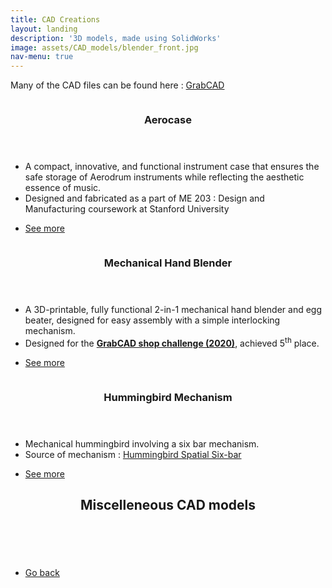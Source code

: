 ```yaml
---
title: CAD Creations
layout: landing
description: '3D models, made using SolidWorks'
image: assets/CAD_models/blender_front.jpg
nav-menu: true
---
```


<!-- Main -->
<div id="main">

<!-- One -->
<section id="one">
	<div class="inner">
		<p>Many of the CAD files can be found here : <a href="https://grabcad.com/dhruval.javia-1" target="_blank">GrabCAD</a></p>
	</div>
</section>

<!-- Two -->
<section id="two" class="spotlights">
    <section>
        <a href="CAD_model_pages/aerocase_CAD.html" class="image">
            <img src="{% link assets/CAD_models/aerocase_iso.JPG %}" alt="" data-position="center center" />
        </a>
        <div class="content">
            <div class="inner">
                <header class="major">
                    <h3>Aerocase</h3>
                </header>
                <p>
                    <ul>
                        <li>A compact, innovative, and functional instrument case that ensures the safe storage of Aerodrum instruments while reflecting the aesthetic essence of music.</li>
                        <li>Designed and fabricated as a part of ME 203 : Design and Manufacturing coursework at Stanford University</li>
                    </ul>
                </p>
                <ul class="actions">
                    <li><a href="CAD_model_pages/aerocase_CAD.html" class="button">See more</a></li>
                </ul>
            </div>
        </div>
    </section>
    <section>
        <a href="CAD_model_pages/hand_blender.html" class="image">
            <img src="{% link assets/CAD_models/blender_front.jpg %}" alt="" data-position="center center" />
        </a>
        <div class="content">
            <div class="inner">
                <header class="major">
                    <h3>Mechanical Hand Blender</h3>
                </header>
                <p>
                    <ul>
                        <li>A 3D-printable, fully functional 2-in-1 mechanical hand blender and egg beater, designed for easy assembly with a simple interlocking mechanism.</li>
                        <li>Designed for the <b><a href="https://grabcad.com/challenges/grabcad-shop-challenge/" target="_blank">GrabCAD shop challenge (2020)</a></b>, achieved 5<sup>th</sup> place.</li>
                    </ul>
                </p>
                <ul class="actions">
                    <li><a href="CAD_model_pages/hand_blender.html" class="button">See more</a></li>
                </ul>
            </div>
        </div>
    </section>
    <section>
        <a href="CAD_model_pages/hummingbird.html" class="image">
            <img src="{% link assets/CAD_models/hummingbird_in_air(back).JPG %}" alt="" data-position="top center" />
        </a>
        <div class="content">
            <div class="inner">
                <header class="major">
                    <h3>Hummingbird Mechanism</h3>
                </header>
                <p>
                    <ul>
                        <li>Mechanical hummingbird involving a six bar mechanism.</li>
                        <li>Source of mechanism : <a href="https://www.youtube.com/watch?v=_-UHIgegWWw&t=15s" target="_blank">Hummingbird Spatial Six-bar</a></li>
                    </ul>
                </p>
                <ul class="actions">
                    <li><a href="CAD_model_pages/hummingbird.html" class="button">See more</a></li>
                </ul>
            </div>
        </div>
    </section>
</section>

<!-- Three -->
<section id="three">
    <div class="inner">
        <header class="major">
            <h2>Miscelleneous CAD models</h2>
        </header>
        <div class="box alt">
            <div class="row 50% uniform">
                <div class="4u"><span class="image fit"><img src="{% link assets/CAD_models/2.1.JPG %}" alt="" /></span></div>
                <div class="4u"><span class="image fit"><img src="{% link assets/CAD_models/6.1.JPG %}" alt="" /></span></div>
                <div class="4u$"><span class="image fit"><img src="{% link assets/CAD_models/MPD17.JPG %}" alt="" /></span></div>
                <!-- Break -->
                <div class="4u"><span class="image fit"><img src="{% link assets/CAD_models/MPD302.JPG %}" alt="" /></span></div>
                <div class="4u"><span class="image fit"><img src="{% link assets/CAD_models/MPD386.JPG %}" alt="" /></span></div>
                <div class="4u$"><span class="image fit"><img src="{% link assets/CAD_models/MPD42.JPG %}" alt="" /></span></div>
                <!-- Break -->
                <div class="4u"><span class="image fit"><img src="{% link assets/CAD_models/MPD48.JPG %}" alt="" /></span></div>
                <div class="4u"><span class="image fit"><img src="{% link assets/CAD_models/MPD49.JPG %}" alt="" /></span></div>
                <div class="4u$"><span class="image fit"><img src="{% link assets/CAD_models/My_pencil.JPG %}" alt="" /></span></div>
                <!-- Break -->
                <div class="4u"><span class="image fit"><img src="{% link assets/CAD_models/Assistant_robot.JPG %}" alt="" /></span></div>
                <div class="4u"><span class="image fit"><img src="{% link assets/CAD_models/gamepad_controller.JPG %}" alt="" /></span></div>
                <div class="4u$"><span class="image fit"><img src="{% link assets/CAD_models/My_Arduino_Mega.JPG %}" alt="" /></span></div>
                <!-- Break -->
                <div class="4u"><span class="image fit"><img src="{% link assets/CAD_models/My_car_roof_mechanism.JPG %}" alt="" /></span></div>
                <div class="4u"><span class="image fit"><img src="{% link assets/CAD_models/My_coke_bottle.JPG %}" alt="" /></span></div>
                <div class="4u$"><span class="image fit"><img src="{% link assets/CAD_models/My_computer_mouse.JPG %}" alt="" /></span></div>
                <!-- Break -->
                <div class="4u"><span class="image fit"><img src="{% link assets/CAD_models/My_pencil_sharpener.JPG %}" alt="" /></span></div>
                <div class="4u"><span class="image fit"><img src="{% link assets/CAD_models/My_speed boat.JPG %}" alt="" /></span></div>
                <div class="4u$"><span class="image fit"><img src="{% link assets/CAD_models/My_string_spinning_top.JPG %}" alt="" /></span></div>
                <!-- Break -->
                <div class="4u"><span class="image fit"><img src="{% link assets/CAD_models/My_USB_cable.JPG %}" alt="" /></span></div>
                <div class="4u"><span class="image fit"><img src="{% link assets/CAD_models/sofa.JPG %}" alt="" /></span></div>
                <div class="4u$"><span class="image fit"><img src="{% link assets/CAD_models/TV_remote.JPG %}" alt="" /></span></div>
                <!-- Break -->
                <div class="4u"><span class="image fit"><img src="{% link assets/CAD_models/UNO_enclosure.JPG %}" alt="" /></span></div>
            </div>
        </div>
        <br>
        <ul class="actions">
            <li><a href="/dhruvaljavia.github.io/" class="button">Go back</a></li>
        </ul>
    </div>
</section>